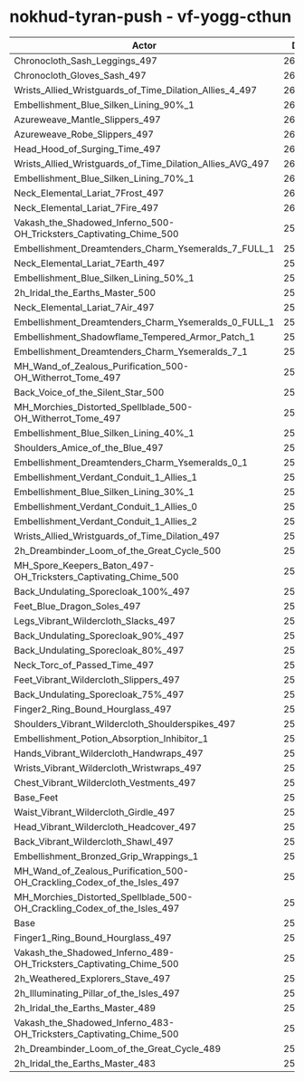 # nokhud-tyran-push - vf-yogg-cthun
| Actor | DPS | Increase |
|---|:---:|:---:|
|Chronocloth_Sash_Leggings_497|262033|2.45%|
|Chronocloth_Gloves_Sash_497|261900|2.40%|
|Wrists_Allied_Wristguards_of_Time_Dilation_Allies_4_497|261798|2.36%|
|Embellishment_Blue_Silken_Lining_90%_1|261760|2.34%|
|Azureweave_Mantle_Slippers_497|261386|2.20%|
|Azureweave_Robe_Slippers_497|261308|2.17%|
|Head_Hood_of_Surging_Time_497|261076|2.08%|
|Wrists_Allied_Wristguards_of_Time_Dilation_Allies_AVG_497|260875|2.00%|
|Embellishment_Blue_Silken_Lining_70%_1|260340|1.79%|
|Neck_Elemental_Lariat_7Frost_497|260184|1.73%|
|Neck_Elemental_Lariat_7Fire_497|260021|1.66%|
|Vakash_the_Shadowed_Inferno_500-OH_Tricksters_Captivating_Chime_500|259872|1.60%|
|Embellishment_Dreamtenders_Charm_Ysemeralds_7_FULL_1|259718|1.54%|
|Neck_Elemental_Lariat_7Earth_497|259552|1.48%|
|Embellishment_Blue_Silken_Lining_50%_1|259190|1.34%|
|2h_Iridal_the_Earths_Master_500|259188|1.34%|
|Neck_Elemental_Lariat_7Air_497|259129|1.31%|
|Embellishment_Dreamtenders_Charm_Ysemeralds_0_FULL_1|259099|1.30%|
|Embellishment_Shadowflame_Tempered_Armor_Patch_1|259022|1.27%|
|Embellishment_Dreamtenders_Charm_Ysemeralds_7_1|258918|1.23%|
|MH_Wand_of_Zealous_Purification_500-OH_Witherrot_Tome_497|258685|1.14%|
|Back_Voice_of_the_Silent_Star_500|258645|1.13%|
|MH_Morchies_Distorted_Spellblade_500-OH_Witherrot_Tome_497|258597|1.11%|
|Embellishment_Blue_Silken_Lining_40%_1|258469|1.06%|
|Shoulders_Amice_of_the_Blue_497|258317|1.00%|
|Embellishment_Dreamtenders_Charm_Ysemeralds_0_1|258067|0.90%|
|Embellishment_Verdant_Conduit_1_Allies_1|257770|0.78%|
|Embellishment_Blue_Silken_Lining_30%_1|257757|0.78%|
|Embellishment_Verdant_Conduit_1_Allies_0|257745|0.77%|
|Embellishment_Verdant_Conduit_1_Allies_2|257692|0.75%|
|Wrists_Allied_Wristguards_of_Time_Dilation_497|257678|0.75%|
|2h_Dreambinder_Loom_of_the_Great_Cycle_500|257437|0.65%|
|MH_Spore_Keepers_Baton_497-OH_Tricksters_Captivating_Chime_500|257330|0.61%|
|Back_Undulating_Sporecloak_100%_497|256902|0.44%|
|Feet_Blue_Dragon_Soles_497|256880|0.44%|
|Legs_Vibrant_Wildercloth_Slacks_497|256851|0.42%|
|Back_Undulating_Sporecloak_90%_497|256827|0.41%|
|Back_Undulating_Sporecloak_80%_497|256760|0.39%|
|Neck_Torc_of_Passed_Time_497|256758|0.39%|
|Feet_Vibrant_Wildercloth_Slippers_497|256721|0.37%|
|Back_Undulating_Sporecloak_75%_497|256716|0.37%|
|Finger2_Ring_Bound_Hourglass_497|256702|0.37%|
|Shoulders_Vibrant_Wildercloth_Shoulderspikes_497|256695|0.36%|
|Embellishment_Potion_Absorption_Inhibitor_1|256355|0.23%|
|Hands_Vibrant_Wildercloth_Handwraps_497|256326|0.22%|
|Wrists_Vibrant_Wildercloth_Wristwraps_497|256250|0.19%|
|Chest_Vibrant_Wildercloth_Vestments_497|256234|0.18%|
|Base_Feet|256225|0.18%|
|Waist_Vibrant_Wildercloth_Girdle_497|256182|0.16%|
|Head_Vibrant_Wildercloth_Headcover_497|256149|0.15%|
|Back_Vibrant_Wildercloth_Shawl_497|256098|0.13%|
|Embellishment_Bronzed_Grip_Wrappings_1|256064|0.12%|
|MH_Wand_of_Zealous_Purification_500-OH_Crackling_Codex_of_the_Isles_497|255925|0.06%|
|MH_Morchies_Distorted_Spellblade_500-OH_Crackling_Codex_of_the_Isles_497|255843|0.03%|
|Base|255767|0.00%|
|Finger1_Ring_Bound_Hourglass_497|255517|-0.10%|
|Vakash_the_Shadowed_Inferno_489-OH_Tricksters_Captivating_Chime_500|255394|-0.15%|
|2h_Weathered_Explorers_Stave_497|255301|-0.18%|
|2h_Illuminating_Pillar_of_the_Isles_497|254788|-0.38%|
|2h_Iridal_the_Earths_Master_489|253455|-0.90%|
|Vakash_the_Shadowed_Inferno_483-OH_Tricksters_Captivating_Chime_500|253171|-1.01%|
|2h_Dreambinder_Loom_of_the_Great_Cycle_489|251755|-1.57%|
|2h_Iridal_the_Earths_Master_483|250161|-2.19%|
